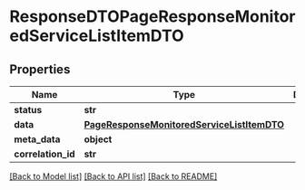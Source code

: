 # ResponseDTOPageResponseMonitoredServiceListItemDTO

## Properties
Name | Type | Description | Notes
------------ | ------------- | ------------- | -------------
**status** | **str** |  | [optional] 
**data** | [**PageResponseMonitoredServiceListItemDTO**](PageResponseMonitoredServiceListItemDTO.md) |  | [optional] 
**meta_data** | **object** |  | [optional] 
**correlation_id** | **str** |  | [optional] 

[[Back to Model list]](../README.md#documentation-for-models) [[Back to API list]](../README.md#documentation-for-api-endpoints) [[Back to README]](../README.md)

